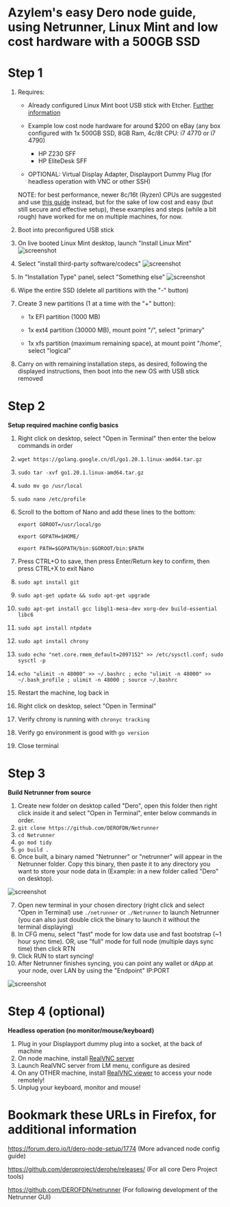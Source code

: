# Azylem's easy Dero node guide, using Netrunner, Linux Mint and low cost hardware with a 500GB SSD

# Step 1
1. Requires:

	* Already configured Linux Mint boot USB stick with Etcher.
	[Further information](https://linuxmint-installation-guide.readthedocs.io/en/latest/burn.html)

	* Example low cost node hardware for around $200 on eBay (any box configured with 1x 500GB SSD, 8GB Ram, 4c/8t CPU: i7 4770 or i7 4790)
		* HP Z230 SFF
		* HP EliteDesk SFF
	* OPTIONAL: Virtual Display Adapter, Displayport Dummy Plug (for headless operation with VNC or other SSH)

	NOTE: for best performance, newer 8c/16t (Ryzen) CPUs are suggested and use [this guide](https://forum.dero.io/t/dero-node-setup/1774) instead, but for the sake of low cost and easy (but still secure and effective setup), these examples and steps (while a bit rough) have worked for me on multiple machines, for now.

2. Boot into preconfigured USB stick
3. On live booted Linux Mint desktop, launch "Install Linux Mint"
![screenshot](InstallLinuxMint.png)
4. Select "install third-party software/codecs"
![screenshot](InstallThird-party-software.png)
5. In "Installation Type" panel, select "Something else"
![screenshot](SomethingElse.png)
6. Wipe the entire SSD (delete all partitions with the "-" button)
7. Create 3 new partitions (1 at a time with the "+" button):

	* 1x EFI partition (1000 MB)

	* 1x ext4 partition (30000 MB), mount point "/", select "primary"

	* 1x xfs partition (maximum remaining space), at mount point "/home", select "logical"

8. Carry on with remaining installation steps, as desired, following the displayed instructions, then boot into the new OS with USB stick removed

# Step 2
**Setup required machine config basics**
1. Right click on desktop, select "Open in Terminal" then enter the below commands in order
2. `wget https://golang.google.cn/dl/go1.20.1.linux-amd64.tar.gz`
3. `sudo tar -xvf go1.20.1.linux-amd64.tar.gz`
4. `sudo mv go /usr/local`
5. `sudo nano /etc/profile`
6. Scroll to the bottom of Nano and add these lines to the bottom:

	`export GOROOT=/usr/local/go`

	`export GOPATH=$HOME/`

	`export PATH=$GOPATH/bin:$GOROOT/bin:$PATH`

7. Press CTRL+O to save, then press Enter/Return key to confirm, then press CTRL+X to exit Nano
8. `sudo apt install git`
9. `sudo apt-get update && sudo apt-get upgrade`
10. `sudo apt-get install gcc libgl1-mesa-dev xorg-dev build-essential libc6`
11. `sudo apt install ntpdate`
12. `sudo apt install chrony`
13. `sudo echo "net.core.rmem_default=2097152" >> /etc/sysctl.conf; sudo sysctl -p`
14. `echo "ulimit -n 48000" >> ~/.bashrc ; echo "ulimit -n 48000" >> ~/.bash_profile ; ulimit -n 48000 ; source ~/.bashrc`
15. Restart the machine, log back in
16. Right click on desktop, select "Open in Terminal"
17. Verify chrony is running with `chronyc tracking`
18. Verify go environment is good with `go version`
19. Close terminal

# Step 3
**Build Netrunner from source**
1. Create new folder on desktop called "Dero", open this folder then right click inside it and select "Open in Terminal", enter below commands in order.
2. `git clone https://github.com/DEROFDN/Netrunner`
3. `cd Netrunner`
4. `go mod tidy`
5. `go build .`
6. Once built, a binary named "Netrunner" or "netrunner" will appear in the Netrunner folder. Copy this binary, then paste it to any directory you want to store your node data in (Example: in a new folder called "Dero" on desktop).

![screenshot](NetrunnerIcon.png)

7. Open new terminal in your chosen directory (right click and select "Open in Terminal) use `./netrunner` or `./Netrunner` to launch Netrunner (you can also just double click the binary to launch it without the terminal displaying)
8. In CFG menu, select "fast" mode for low data use and fast bootstrap (~1 hour sync time). OR, use "full" mode for full node (multiple days sync time) then click RTN
9. Click RUN to start syncing!
10. After Netrunner finishes syncing, you can point any wallet or dApp at  your node, over LAN by using the "Endpoint" IP:PORT

![screenshot](NetrunnerScreenshot.png)

# Step 4 (optional)
**Headless operation (no monitor/mouse/keyboard)**
1. Plug in your Displayport dummy plug into a socket, at the back of machine
2. On node machine, install [RealVNC server](https://www.realvnc.com/en/connect/download/vnc/)
3. Launch RealVNC server from LM menu, configure as desired
4. On any OTHER machine, install [RealVNC viewer](https://www.realvnc.com/en/connect/download/viewer/) to access your node remotely!
5. Unplug your keyboard, monitor and mouse!

# Bookmark these URLs in Firefox, for additional information
https://forum.dero.io/t/dero-node-setup/1774 (More advanced node config guide)

https://github.com/deroproject/derohe/releases/ (For all core Dero Project tools)

https://github.com/DEROFDN/netrunner (For following development of the Netrunner GUI)
